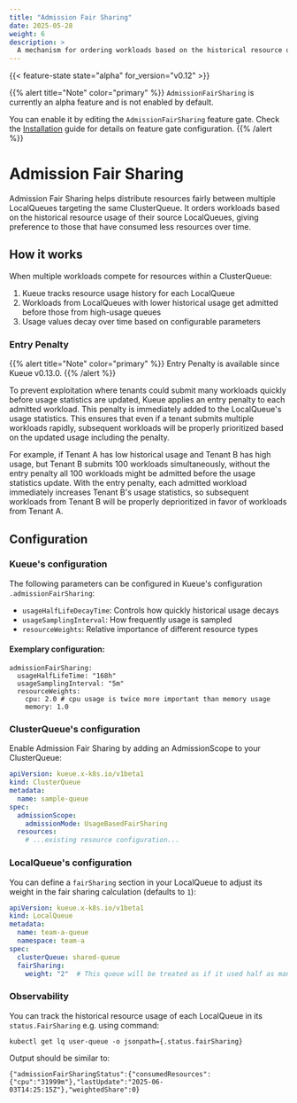 ```yaml
---
title: "Admission Fair Sharing"
date: 2025-05-28
weight: 6
description: >
  A mechanism for ordering workloads based on the historical resource usage of their source LocalQueues, giving preference to those that have consumed fewer resources over time.
---
```


{{< feature-state state="alpha" for_version="v0.12" >}}

{{% alert title="Note" color="primary" %}}
`AdmissionFairSharing` is currently an alpha feature and is not enabled by default.

You can enable it by editing the `AdmissionFairSharing` feature gate. Check the [Installation](/docs/installation/#change-the-feature-gates-configuration) guide for details on feature gate configuration.
{{% /alert %}}


# Admission Fair Sharing

Admission Fair Sharing helps distribute resources fairly between multiple LocalQueues targeting the same ClusterQueue. It orders workloads based on the historical resource usage of their source LocalQueues, giving preference to those that have consumed less resources over time.

## How it works

When multiple workloads compete for resources within a ClusterQueue:

1. Kueue tracks resource usage history for each LocalQueue
2. Workloads from LocalQueues with lower historical usage get admitted before those from high-usage queues
3. Usage values decay over time based on configurable parameters

### Entry Penalty

{{% alert title="Note" color="primary" %}}
Entry Penalty is available since Kueue v0.13.0.
{{% /alert %}}

To prevent exploitation where tenants could submit many workloads quickly before usage statistics are updated, Kueue applies an entry penalty to each admitted workload. This penalty is immediately added to the LocalQueue's usage statistics. This ensures that even if a tenant submits multiple workloads rapidly, subsequent workloads will be properly prioritized based on the updated usage including the penalty.

For example, if Tenant A has low historical usage and Tenant B has high usage, but Tenant B submits 100 workloads simultaneously, without the entry penalty all 100 workloads might be admitted before the usage statistics update. With the entry penalty, each admitted workload immediately increases Tenant B's usage statistics, so subsequent workloads from Tenant B will be properly deprioritized in favor of workloads from Tenant A.

## Configuration

### Kueue's configuration

The following parameters can be configured in Kueue's configuration `.admissionFairSharing`:

- `usageHalfLifeDecayTime`: Controls how quickly historical usage decays
- `usageSamplingInterval`: How frequently usage is sampled
- `resourceWeights`: Relative importance of different resource types

#### Exemplary configuration:

```
admissionFairSharing:
  usageHalfLifeTime: "168h"
  usageSamplingInterval: "5m"
  resourceWeights:
    cpu: 2.0 # cpu usage is twice more important than memory usage
    memory: 1.0
```

### ClusterQueue's configuration

Enable Admission Fair Sharing by adding an AdmissionScope to your ClusterQueue:

```yaml
apiVersion: kueue.x-k8s.io/v1beta1
kind: ClusterQueue
metadata:
  name: sample-queue
spec:
  admissionScope:
    admissionMode: UsageBasedFairSharing
  resources:
    # ...existing resource configuration...
```

### LocalQueue's configuration

You can define a `fairSharing` section in your LocalQueue to adjust its weight in the fair sharing calculation (defaults to `1`):

```yaml
apiVersion: kueue.x-k8s.io/v1beta1
kind: LocalQueue
metadata:
  name: team-a-queue
  namespace: team-a
spec:
  clusterQueue: shared-queue
  fairSharing:
    weight: "2"  # This queue will be treated as if it used half as many resources
```

### Observability

You can track the historical resource usage of each LocalQueue in its `status.FairSharing` e.g. using command:
```
kubectl get lq user-queue -o jsonpath={.status.fairSharing}
```

Output should be similar to:

```
{"admissionFairSharingStatus":{"consumedResources":{"cpu":"31999m"},"lastUpdate":"2025-06-03T14:25:15Z"},"weightedShare":0}
```